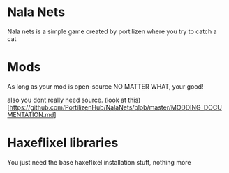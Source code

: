 # Nala Nets
Nala nets is a simple game created by portilizen where you try to catch a cat

# Mods
As long as your mod is open-source NO MATTER WHAT, your good!

also you dont really need source.
(look at this)[https://github.com/PortilizenHub/NalaNets/blob/master/MODDING_DOCUMENTATION.md]

# Haxeflixel libraries
You just need the base haxeflixel installation stuff, nothing more